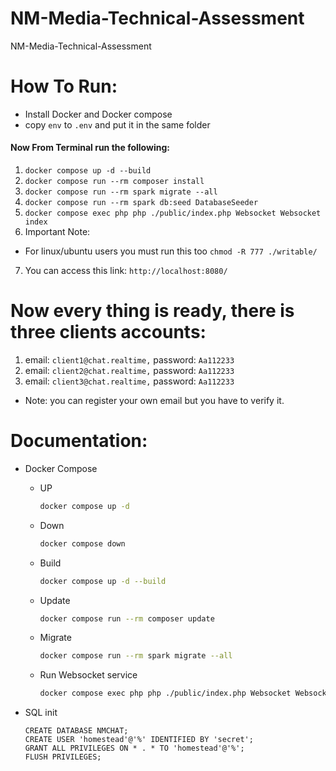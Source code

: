 # NM-Media-Technical-Assessment

NM-Media-Technical-Assessment

# How To Run:
- Install Docker and Docker compose
- copy `env` to `.env` and put it in the same folder
####  Now From Terminal run the following:
1. `docker compose up -d --build`
2. `docker compose run --rm composer install`
3. `docker compose run --rm spark migrate --all`
4. `docker compose run --rm spark db:seed DatabaseSeeder`
5. `docker compose exec php php ./public/index.php Websocket Websocket index`
6. Important Note:
- For linux/ubuntu users you must run this too `chmod -R 777 ./writable/`
7. You can access this link: `http://localhost:8080/`

# Now every thing is ready, there is three clients accounts:
1. email: `client1@chat.realtime,` password: `Aa112233`
2. email: `client2@chat.realtime,` password: `Aa112233`
3. email: `client3@chat.realtime,` password: `Aa112233`
- Note: you can register your own email but you have to verify it.

# Documentation:

- Docker Compose
    - UP
        ``` bash
        docker compose up -d 
        ```
    - Down
        ``` bash
        docker compose down
        ```
    - Build
        ```bash
        docker compose up -d --build
        ```
    - Update
        ```bash
        docker compose run --rm composer update
        ```
    - Migrate
        ```bash
        docker compose run --rm spark migrate --all
        ```
    - Run Websocket service
        ```bash
        docker compose exec php php ./public/index.php Websocket Websocket index
        ```

- SQL init
    ```mysql
    CREATE DATABASE NMCHAT;
    CREATE USER 'homestead'@'%' IDENTIFIED BY 'secret';
    GRANT ALL PRIVILEGES ON * . * TO 'homestead'@'%';
    FLUSH PRIVILEGES;
    ```
